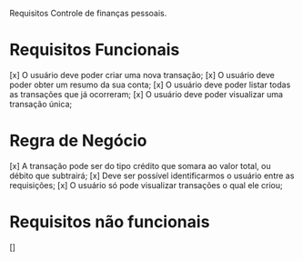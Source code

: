 Requisitos Controle de finanças pessoais.

# Requisitos Funcionais

[x] O usuário deve poder criar uma nova transação;
[x] O usuário deve poder obter um resumo da sua conta;
[x] O usuário deve poder listar todas as transações que já ocorreram;
[x] O usuário deve poder visualizar uma transação única;

# Regra de Negócio

[x] A transação pode ser do tipo crédito que somara ao valor total, ou débito que subtrairá;
[x] Deve ser possível identificarmos o usuário entre as requisições;
[x] O usuário só pode visualizar transações o qual ele criou;

# Requisitos não funcionais

[] 

